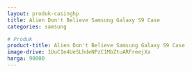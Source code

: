 ```yaml
---
layout: produk-casinghp
title: Alien Don't Believe Samsung Galaxy S9 Case
categories: samsung

# Produk
product-title: Alien Don't Believe Samsung Galaxy S9 Case
image-drive: 1UuC1e4UeSLhdeNPzC1MbZtuARFreejXa
harga: 90000
---
```

